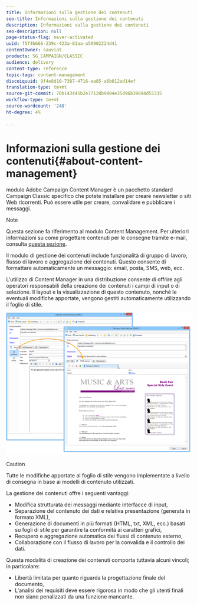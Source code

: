 ```yaml
---
title: Informazioni sulla gestione dei contenuti
seo-title: Informazioni sulla gestione dei contenuti
description: Informazioni sulla gestione dei contenuti
seo-description: null
page-status-flag: never-activated
uuid: f5f4b666-239c-423a-81aa-a50902224d41
contentOwner: sauviat
products: SG_CAMPAIGN/CLASSIC
audience: delivery
content-type: reference
topic-tags: content-management
discoiquuid: 9f4e8d10-7387-4716-aa85-a6b012ad14ef
translation-type: tm+mt
source-git-commit: 70b143445b2e77128b9404e35d96b39694d55335
workflow-type: tm+mt
source-wordcount: '248'
ht-degree: 4%

---
```



# Informazioni sulla gestione dei contenuti{#about-content-management}

 modulo Adobe Campaign Content Manager è un pacchetto [](../../installation/using/installing-campaign-standard-packages.md) standard Campaign Classic specifico che potete installare per creare newsletter o siti Web ricorrenti. Può essere utile per creare, convalidare e pubblicare i messaggi.

>[!NOTE]
>
>Questa sezione fa riferimento al modulo Content Management. Per ulteriori informazioni su come progettare contenuti per le consegne tramite e-mail, consulta [questa sezione](../../delivery/using/defining-the-email-content.md).

Il modulo di gestione dei contenuti include funzionalità di gruppo di lavoro, flusso di lavoro e aggregazione dei contenuti. Questo consente di formattare automaticamente un messaggio: email, posta, SMS, web, ecc.

L&#39;utilizzo di Content Manager in una distribuzione consente di offrire agli operatori responsabili della creazione dei contenuti i campi di input o di selezione. Il layout e la visualizzazione di questo contenuto, nonché le eventuali modifiche apportate, vengono gestiti automaticamente utilizzando il foglio di stile.

![](assets/s_ncs_content_create_content_sample.png)

>[!CAUTION]
>
>Tutte le modifiche apportate al foglio di stile vengono implementate a livello di consegna in base ai modelli di contenuto utilizzati.

La gestione dei contenuti offre i seguenti vantaggi:

* Modifica strutturata dei messaggi mediante interfacce di input,
* Separazione del contenuto dei dati e relativa presentazione (generata in formato XML),
* Generazione di documenti in più formati (HTML, txt, XML, ecc.) basati su fogli di stile per garantire la conformità ai caratteri grafici,
* Recupero e aggregazione automatica dei flussi di contenuto esterno,
* Collaborazione con il flusso di lavoro per la convalida e il controllo dei dati.

Questa modalità di creazione dei contenuti comporta tuttavia alcuni vincoli; in particolare:

* Libertà limitata per quanto riguarda la progettazione finale del documento,
* L&#39;analisi dei requisiti deve essere rigorosa in modo che gli utenti finali non siano penalizzati da una funzione mancante.


